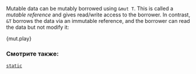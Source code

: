 Mutable data can be mutably borrowed using `&mut T`. This is called
a *mutable reference* and gives read/write access to the borrower.
In contrast, `&T` borrows the data via an immutable reference, and
the borrower can read the data but not modify it:

{mut.play}

### Смотрите также:
[`static`][static]

[static]: ../../scope/lifetime/static_lifetime.html
